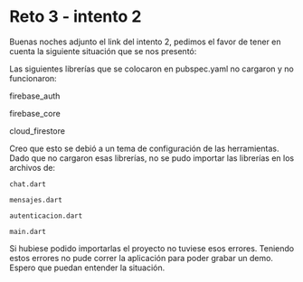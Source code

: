 # Reto 3 - intento 2

Buenas noches adjunto el link del intento 2, pedimos el favor de tener en cuenta la siguiente situación que se nos presentó:

Las siguientes librerías que se colocaron en pubspec.yaml no cargaron y no funcionaron:
  
  firebase_auth
  
  firebase_core
  
  cloud_firestore

Creo que esto se debió a un tema de configuración de las herramientas. Dado que no cargaron esas librerías, no se pudo importar las librerías en los archivos de:
    
    chat.dart
    
    mensajes.dart
    
    autenticacion.dart
    
    main.dart

Si hubiese podido importarlas el proyecto no tuviese esos errores. Teniendo estos errores no pude correr la aplicación para poder grabar un demo. Espero que puedan entender la situación.
